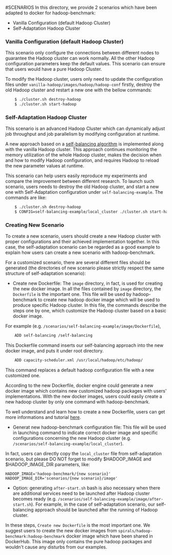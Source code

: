 #SCENARIOS
In this directory, we provide 2 scenarios which have been adapted to docker for hadoop-benchmark:
- Vanilla Configuration (default Hadoop Cluster) 
- Self-Adaptation Hadoop Cluster

### Vanilla Configuration (default Hadoop Cluster)
This scenario only configure the connections between different nodes to guarantee the Hadoop cluster can work normally.
All the other Hadoop configuration parameters keep the default values.
This scenario can ensure that users would have a pure Hadoop Cluster.

To modify the Hadoop cluster, users only need to update the configuration files under `vanilla-hadoop/images/hadoop/hadoop-conf` firstly, destroy the old Hadoop cluster and restart a new one with the bellow commands:
```sh
	$ ./cluster.sh destroy-hadoop
	$ ./cluster.sh start-hadoop
```

### Self-Adaptation Hadoop Cluster
This scenario is an advanced Hadoop Cluster which can dynamically adjust job throughput and job parallelism by modifying configuration at runtime.

A new approach based on a [self-balancing algorithm](https://hal.inria.fr/hal-01294834) is implemented along with the vanilla Hadoop cluster.
This approach continues monitoring the memory utilization of the whole Hadoop cluster, makes the decision when and how to modify Hadoop configuration, and requires Hadoop to reload the new parameter values at runtime.

This scenario can help users easily reproduce my experiments and compare the improvement between different research.
To launch such scenario, users needs to destroy the old Hadoop cluster, and start a new one with Self-Adaptation configuration under `self-balancing-example`.
The commands are like:
```sh
	$ ./cluster.sh destroy-hadoop
	$ CONFIG=self-balancing-example/local_cluster ./cluster.sh start-hadoop
```

### Creating New Scenario
To create a new scenario, users should create a new Hadoop cluster with proper configurations and their achieved implementation together.
In this case, the self-adaptation scenario can be regarded as a good example to explain how users can create a new scenario with hadoop-benchmark.

For a customized scenario, there are several different files should be generated (the directories of new scenario please strictly respect the same structure of self-adaptation scenario):

- Create new Dockerfile: The `image` directory, in fact, is used for creating the new docker image.
In all the files contained by `image` directory, the `Dockerfile` is the important one.
This file will be used by hadoop-benchmark to create new hadoop docker image which will be used to produce specific Hadoop cluster.
In this file, the commands describe the steps one by one, which customize the Hadoop cluster based on a basic docker image.

For example (e.g. `/scenarios/self-balancing-example/image/Dockerfile`),
```sh
	ADD self-balancing /self-balancing
```
This Dockerfile command inserts our self-balancing approach into the new docker image, and puts it under root directory.
```sh
	ADD capacity-scheduler.xml /usr/local/hadoop/etc/hadoop/
```
This command replaces a default hadoop configuration file with a new customized one.

According to the new Dockerfile, docker engine could generate a new docker image which contains new customized hadoop packages with users' implementations.
With the new docker images, users could easily create a new hadoop cluster by only one command with hadoop-benchmark.

To well understand and learn how to create a new Dockerfile, users can get more informations and tutorial [here](https://docs.docker.com/engine/reference/builder/).

- Generat new hadoop-benchmark configuration file: This file will be used in launching command to indicate correct docker image and specific configurations concerning the new Hadoop cluster (e.g. `/scenarios/self-balancing-example/local_cluster`).

In fact, users can directly copy the `local_cluster` file from self-adaptation scenario, but please DO NOT forget to modify $HADOOP_IMAGE and $HADOOP_IMAGE_DIR parameters, like:
```ti
HADOOP_IMAGE='hadoop-benchmark/{new scenario}'
HADOOP_IMAGE_DIR='scenarios/{new scenario}/image'
```

- Option: generating `after-start.sh` bash is also necessary when there are additional services need to be launched after Hadoop cluster becomes ready (e.g. `/scenarios/self-balancing-example/image/after-start.sh`).
For example, in the case of self-adaptation scenario, our self-balancing approach should be launched after the running of Hadoop cluster.

In these steps, `Create new Dockerfile` is the most important one.
We suggest users to create the new docker images from `spirals/hadoop-benchmark:hadoop-benchmark` docker image which have been shared in DockerHub.
This image only contains the pure hadoop packages and wouldn't cause any disturbs from our examples.